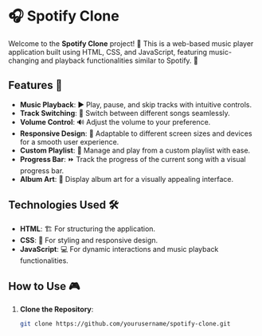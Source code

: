 # 🎧 Spotify Clone

Welcome to the **Spotify Clone** project! 🎵 This is a web-based music player application built using HTML, CSS, and JavaScript, featuring music-changing and playback functionalities similar to Spotify. 🚀

## Features 🌟

- **Music Playback**: ▶️ Play, pause, and skip tracks with intuitive controls.
- **Track Switching**: 🔀 Switch between different songs seamlessly.
- **Volume Control**: 🔊 Adjust the volume to your preference.
- **Responsive Design**: 📱 Adaptable to different screen sizes and devices for a smooth user experience.
- **Custom Playlist**: 📃 Manage and play from a custom playlist with ease.
- **Progress Bar**: ⏩ Track the progress of the current song with a visual progress bar.
- **Album Art**: 🎨 Display album art for a visually appealing interface.

## Technologies Used 🛠️

- **HTML**: 🏗️ For structuring the application.
- **CSS**: 🎨 For styling and responsive design.
- **JavaScript**: 💻 For dynamic interactions and music playback functionalities.

## How to Use 🎮

1. **Clone the Repository**:
   ```bash
   git clone https://github.com/yourusername/spotify-clone.git
